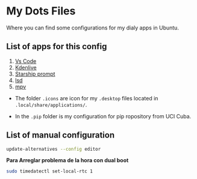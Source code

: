 # My Dots Files

Where you can find some configurations for my dialy apps in Ubuntu.

## List of apps for this config

1. [Vs Code](https://code.visualstudio.com/)
2. [Kdenlive](https://kdenlive.org/)
3. [Starship prompt](https://starship.rs)
4. [lsd](https://github.com/Peltoche/lsd)
5. [mpv](https://mpv.io/)

- The folder `.icons` are icon for my `.desktop` files located in `.local/share/applications/`.

* In the `.pip` folder is my configuration for pip ropository from UCI Cuba.

## List of manual configuration

```bash
update-alternatives --config editor
```

**Para Arreglar problema de la hora con dual boot**

```bash
sudo timedatectl set-local-rtc 1
```
